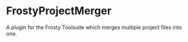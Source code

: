 # FrostyProjectMerger
A plugin for the Frosty Toolsuite which merges multiple project files into one.

